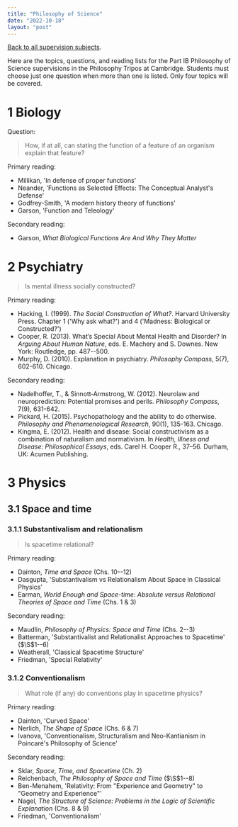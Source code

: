 ```yaml
---
title: "Philosophy of Science"
date: "2022-10-18"
layout: "post"
---
```


[Back to all supervision subjects](../).

Here are the topics, questions, and reading lists for the Part IB Philosophy of Science supervisions in the Philosophy Tripos at Cambridge. Students must choose just one question when more than one is listed. Only four topics will be covered. 

# 1 Biology

Question: 

> How, if at all, can stating the function of a feature of an organism explain that feature?

Primary reading: 

- Millikan, 'In defense of proper functions'
- Neander, 'Functions as Selected Effects: The Conceptual Analyst's Defense'
- Godfrey-Smith, 'A modern history theory of functions'
- Garson, 'Function and Teleology'

Secondary reading: 

- Garson, *What Biological Functions Are And Why They Matter*

# 2 Psychiatry

> Is mental illness socially constructed? 

Primary reading: 

- Hacking, I. (1999). *The Social Construction of What?*. Harvard University Press. Chapter 1 ('Why ask what?') and 4 ('Madness: Biological or Constructed?')
- Cooper, R. (2013). What’s Special About Mental Health and Disorder? In *Arguing About Human Nature*, eds. E. Machery and S. Downes. New York: Routledge, pp. 487--500. 
- Murphy, D. (2010). Explanation in psychiatry. *Philosophy Compass*, 5(7), 602-610. Chicago. 

Secondary reading: 

- Nadelhoffer, T., & Sinnott‐Armstrong, W. (2012). Neurolaw and neuroprediction: Potential promises and perils. *Philosophy Compass*, 7(9), 631-642.
- Pickard, H. (2015). Psychopathology and the ability to do otherwise. *Philosophy and Phenomenological Research*, 90(1), 135-163. Chicago. 
- Kingma, E. (2012). Health and disease: Social constructivism as a combination of naturalism and normativism. In *Health, Illness and Disease: Philosophical Essays*, eds. Carel H. Cooper R., 37–56. Durham, UK: Acumen Publishing. 

<!-- The remainder of this page is under construction. The section headings indicate possible contents.  -->

<!-- # Cognitive science

# Social science -->

<!-- > Are there kinds of people? 

> What is the consequence of showing that something is socially constructed? 

> What is the best argument for the distinctiveness of social sciences in relation to natural sciences? Does it succeed? -->

# 3 Physics

## 3.1 Space and time

### 3.1.1 Substantivalism and relationalism

> Is spacetime relational? 

Primary reading: 

- Dainton, *Time and Space* (Chs. 10--12)
- Dasgupta, 'Substantivalism vs Relationalism About Space in Classical Physics'
- Earman, *World Enough and Space-time: Absolute versus Relational Theories of Space and Time* (Chs. 1 & 3)

Secondary reading: 

- Maudlin, *Philosophy of Physics: Space and Time* (Chs. 2--3)
- Batterman, 'Substantivalist and Relationalist Approaches to Spacetime' ($\S$1--6)
- Weatherall, 'Classical Spacetime Structure'
- Friedman, 'Special Relativity'

### 3.1.2 Conventionalism

> What role (if any) do conventions play in spacetime physics?

Primary reading: 

- Dainton, 'Curved Space'
- Nerlich, *The Shape of Space* (Chs. 6 & 7)
- Ivanova, 'Conventionalism, Structuralism and Neo-Kantianism in Poincaré's Philosophy of Science'

Secondary reading: 

- Sklar, *Space, Time, and Spacetime* (Ch. 2)
- Reichenbach, *The Philosophy of Space and Time* ($\S$1--8)
- Ben-Menahem, 'Relativity: From "Experience and Geometry" to "Geometry and Experience"'
- Nagel, *The Structure of Science: Problems in the Logic of Scientific Explanation* (Chs. 8 & 9)
- Friedman, 'Conventionalism'